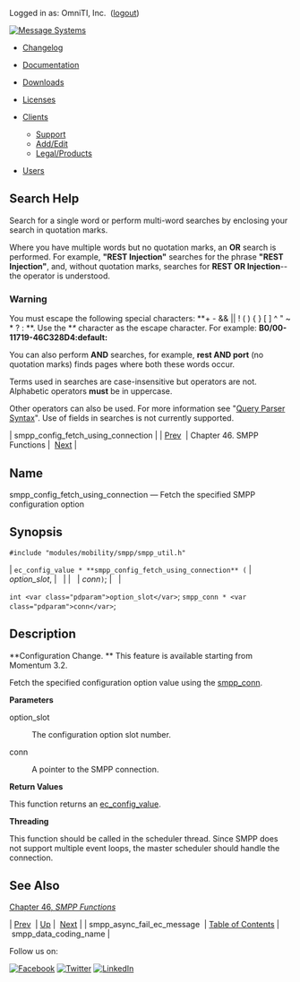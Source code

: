 Logged in as: OmniTI, Inc.  ([logout](https://support.messagesystems.com/logout.php))

[![Message Systems](https://support.messagesystems.com/images/ms-white205.png)](https://support.messagesystems.com/start.php) 

*   [Changelog](https://support.messagesystems.com/start.php?show=changelog)
*   [Documentation](https://support.messagesystems.com/docs/)
*   [Downloads](https://support.messagesystems.com/start.php)

*   [Licenses](https://support.messagesystems.com/license_summary.php)
*   <a href="">Clients</a>
    *   [Support](https://support.messagesystems.com/cs.php)
    *   [Add/Edit](https://support.messagesystems.com/edit_client.php)
    *   [Legal/Products](https://support.messagesystems.com/edit_products.php)
*   [Users](https://support.messagesystems.com/edit_customer.php)

## Search Help

Search for a single word or perform multi-word searches by enclosing your search in quotation marks.

Where you have multiple words but no quotation marks, an **OR** search is performed. For example, **"REST Injection"** searches for the phrase **"REST Injection"**, and, without quotation marks, searches for **REST OR Injection**--the operator is understood.

### Warning

You must escape the following special characters: **+ - && || ! ( ) { } [ ] ^ " ~ * ? : \**. Use the **\** character as the escape character. For example: **B0/00-11719-46C328D4\:default\:**

You can also perform **AND** searches, for example, **rest AND port** (no quotation marks) finds pages where both these words occur.

Terms used in searches are case-insensitive but operators are not. Alphabetic operators **must** be in uppercase.

Other operators can also be used. For more information see "[Query Parser Syntax](https://lucene.apache.org/core/old_versioned_docs/versions/3_0_0/queryparsersyntax.html)". Use of fields in searches is not currently supported.

| smpp_config_fetch_using_connection |
| [Prev](apis.smpp_async_fail_ec_message.php)  | Chapter 46. SMPP Functions |  [Next](apis.smpp_data_coding_name.php) |

<a name="apis.smpp_config_fetch_using_connection"></a>
## Name

smpp_config_fetch_using_connection — Fetch the specified SMPP configuration option

## Synopsis

`#include "modules/mobility/smpp/smpp_util.h"`

| `ec_config_value * **smpp_config_fetch_using_connection** (` | <var class="pdparam">option_slot</var>, |   |
|   | <var class="pdparam">conn</var>`)`; |   |

`int <var class="pdparam">option_slot</var>`;
`smpp_conn * <var class="pdparam">conn</var>`;<a name="idp33724608"></a>
## Description

**Configuration Change. ** This feature is available starting from Momentum 3.2.

Fetch the specified configuration option value using the [smpp_conn](structs.smpp_conn.php "68.78. smpp_conn").

**Parameters**

<dl class="variablelist">

<dt>option_slot</dt>

<dd>

The configuration option slot number.

</dd>

<dt>conn</dt>

<dd>

A pointer to the SMPP connection.

</dd>

</dl>

**Return Values**

This function returns an [ec_config_value](structs.ec_config_value.php "68.23. ec_config_value").

**Threading**

This function should be called in the scheduler thread. Since SMPP does not support multiple event loops, the master scheduler should handle the connection.

<a name="idp33735680"></a>
## See Also

[Chapter 46, *SMPP Functions*](smpp.php "Chapter 46. SMPP Functions") 

| [Prev](apis.smpp_async_fail_ec_message.php)  | [Up](smpp.php) |  [Next](apis.smpp_data_coding_name.php) |
| smpp_async_fail_ec_message  | [Table of Contents](index.php) |  smpp_data_coding_name |

Follow us on:

[![Facebook](https://support.messagesystems.com/images/icon-facebook.png)](http://www.facebook.com/messagesystems) [![Twitter](https://support.messagesystems.com/images/icon-twitter.png)](http://twitter.com/#!/MessageSystems) [![LinkedIn](https://support.messagesystems.com/images/icon-linkedin.png)](http://www.linkedin.com/company/message-systems)